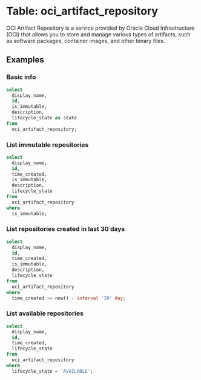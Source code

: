 # Table: oci_artifact_repository

OCI Artifact Repository is a service provided by Oracle Cloud Infrastructure (OCI) that allows you to store and manage various types of artifacts, such as software packages, container images, and other binary files.

## Examples

### Basic info

```sql
select
  display_name,
  id,
  is_immutable,
  description,
  lifecycle_state as state
from
  oci_artifact_repository;
```

### List immutable repositories

```sql
select
  display_name,
  id,
  time_created,
  is_immutable,
  description,
  lifecycle_state
from
  oci_artifact_repository
where
  is_immutable;
```

### List repositories created in last 30 days

```sql
select
  display_name,
  id,
  time_created,
  is_immutable,
  description,
  lifecycle_state
from
  oci_artifact_repository
where
  time_created >= now() - interval '30' day;
```

### List available repositories

```sql
select
  display_name,
  id,
  time_created,
  lifecycle_state
from
  oci_artifact_repository
where
  lifecycle_state = 'AVAILABLE';
```
